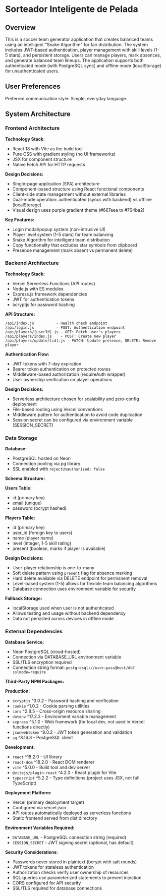 # Sorteador Inteligente de Pelada

## Overview

This is a soccer team generator application that creates balanced teams using an intelligent "Snake Algorithm" for fair distribution. The system includes JWT-based authentication, player management with skill levels (1-5 stars), and persistent storage. Users can manage players, mark absences, and generate balanced team lineups. The application supports both authenticated mode (with PostgreSQL sync) and offline mode (localStorage) for unauthenticated users.

## User Preferences

Preferred communication style: Simple, everyday language.

## System Architecture

### Frontend Architecture

**Technology Stack:**
- React 18 with Vite as the build tool
- Pure CSS with gradient styling (no UI frameworks)
- JSX for component structure
- Native Fetch API for HTTP requests

**Design Decisions:**
- Single-page application (SPA) architecture
- Component-based structure using React functional components
- Client-side state management without external libraries
- Dual-mode operation: authenticated (syncs with backend) vs offline (localStorage)
- Visual design uses purple gradient theme (#667eea to #764ba2)

**Key Features:**
- Login modal/popup system (non-intrusive UI)
- Player level system (1-5 stars) for team balancing
- Snake Algorithm for intelligent team distribution
- Copy functionality that excludes star symbols from clipboard
- Presence management (mark absent vs permanent delete)

### Backend Architecture

**Technology Stack:**
- Vercel Serverless Functions (API routes)
- Node.js with ES modules
- Express.js framework dependencies
- JWT for authentication tokens
- bcryptjs for password hashing

**API Structure:**
```
/api/index.js          - Health check endpoint
/api/login.js          - POST: Authentication endpoint
/api/players/[userId].js - GET: Fetch user's players
/api/players/index.js    - POST: Create new player
/api/players/update/[id].js - PATCH: Update presence, DELETE: Remove player
```

**Authentication Flow:**
- JWT tokens with 7-day expiration
- Bearer token authentication on protected routes
- Middleware-based authorization (requireAuth wrapper)
- User ownership verification on player operations

**Design Decisions:**
- Serverless architecture chosen for scalability and zero-config deployment
- File-based routing using Vercel conventions
- Middleware pattern for authentication to avoid code duplication
- Session secret can be configured via environment variable (SESSION_SECRET)

### Data Storage

**Database:**
- PostgreSQL hosted on Neon
- Connection pooling via pg library
- SSL enabled with `rejectUnauthorized: false`

**Schema Structure:**

**Users Table:**
- id (primary key)
- email (unique)
- password (bcrypt hashed)

**Players Table:**
- id (primary key)
- user_id (foreign key to users)
- name (player name)
- level (integer, 1-5 skill rating)
- present (boolean, marks if player is available)

**Design Decisions:**
- User-player relationship is one-to-many
- Soft delete pattern using `present` flag for absence marking
- Hard delete available via DELETE endpoint for permanent removal
- Level-based system (1-5) allows for flexible team balancing algorithms
- Database connection uses environment variable for security

**Fallback Storage:**
- localStorage used when user is not authenticated
- Allows testing and usage without backend dependency
- Data not persisted across devices in offline mode

### External Dependencies

**Database Service:**
- Neon PostgreSQL (cloud-hosted)
- Connection via DATABASE_URL environment variable
- SSL/TLS encryption required
- Connection string format: `postgresql://user:pass@host/db?sslmode=require`

**Third-Party NPM Packages:**

**Production:**
- `bcryptjs` ^3.0.2 - Password hashing and verification
- `cookie` ^1.0.2 - Cookie parsing utilities
- `cors` ^2.8.5 - Cross-origin resource sharing
- `dotenv` ^17.2.3 - Environment variable management
- `express` ^5.1.0 - Web framework (for local dev, not used in Vercel functions directly)
- `jsonwebtoken` ^9.0.2 - JWT token generation and validation
- `pg` ^8.16.3 - PostgreSQL client

**Development:**
- `react` ^18.2.0 - UI library
- `react-dom` ^18.2.0 - React DOM renderer
- `vite` ^5.0.0 - Build tool and dev server
- `@vitejs/plugin-react` ^4.2.0 - React plugin for Vite
- `typescript` ^5.2.2 - Type definitions (project uses JSX, not full TypeScript)

**Deployment Platform:**
- Vercel (primary deployment target)
- Configured via vercel.json
- API routes automatically deployed as serverless functions
- Static frontend served from dist directory

**Environment Variables Required:**
- `DATABASE_URL` - PostgreSQL connection string (required)
- `SESSION_SECRET` - JWT signing secret (optional, has default)

**Security Considerations:**
- Passwords never stored in plaintext (bcrypt with salt rounds)
- JWT tokens for stateless authentication
- Authorization checks verify user ownership of resources
- SQL queries use parameterized statements to prevent injection
- CORS configured for API security
- SSL/TLS required for database connections